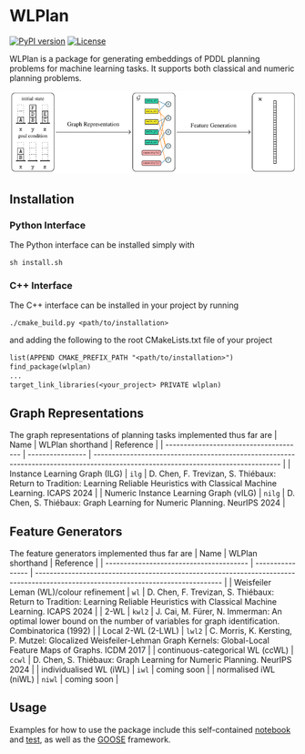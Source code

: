 WLPlan
======

[![PyPI version](https://badge.fury.io/py/wlplan.svg)](https://pypi.org/project/wlplan/)
[![License](https://img.shields.io/pypi/l/wlplan)](LICENSE)

WLPlan is a package for generating embeddings of PDDL planning problems for machine learning tasks. It supports both classical and numeric planning problems.

<p align="center">
    <img src="image.png" alt="WLPlan" title="WLPlan"/>
</p>

## Installation
### Python Interface
The Python interface can be installed simply with

    sh install.sh

### C++ Interface
The C++ interface can be installed in your project by running

    ./cmake_build.py <path/to/installation>

and adding the following to the root CMakeLists.txt file of your project

    list(APPEND CMAKE_PREFIX_PATH "<path/to/installation>")
    find_package(wlplan)
    ...
    target_link_libraries(<your_project> PRIVATE wlplan)

## Graph Representations
The graph representations of planning tasks implemented thus far are 
| Name                                   | WLPlan shorthand | Reference                                                                                                                         |
| -------------------------------------- | ---------------- | --------------------------------------------------------------------------------------------------------------------------------- |
| Instance Learning Graph (ILG)          | `ilg`            | D. Chen, F. Trevizan, S. Thiébaux:  Return to Tradition: Learning Reliable Heuristics with Classical Machine Learning. ICAPS 2024 |
| Numeric Instance Learning Graph (νILG) | `nilg`           | D. Chen, S. Thiébaux:  Graph Learning for Numeric Planning. NeurIPS 2024                                                          |

## Feature Generators
The feature generators implemented thus far are
| Name                                    | WLPlan shorthand | Reference                                                                                                                         |
| --------------------------------------- | ---------------- | --------------------------------------------------------------------------------------------------------------------------------- |
| Weisfeiler Leman (WL)/colour refinement | `wl`             | D. Chen, F. Trevizan, S. Thiébaux:  Return to Tradition: Learning Reliable Heuristics with Classical Machine Learning. ICAPS 2024 |
| 2-WL                                    | `kwl2`           | J. Cai, M. Fürer, N. Immerman: An optimal lower bound on the number of variables for graph identification. Combinatorica (1992)   |
| Local 2-WL (2-LWL)                      | `lwl2`           | C. Morris, K. Kersting, P. Mutzel: Glocalized Weisfeiler-Lehman Graph Kernels: Global-Local Feature Maps of Graphs. ICDM 2017     |
| continuous-categorical WL (ccWL)        | `ccwl`           | D. Chen, S. Thiébaux:  Graph Learning for Numeric Planning. NeurIPS 2024                                                          |
| individualised WL (iWL)                 | `iwl`            | coming soon                                                                                                                       |
| normalised iWL (niWL)                   | `niwl`           | coming soon                                                                                                                       |

## Usage
Examples for how to use the package include this self-contained [notebook](docs/examples/blocksworld.ipynb) and [test](tests/test_train_eval_blocks.py), as well as the [GOOSE](https://github.com/DillonZChen/goose) framework.
